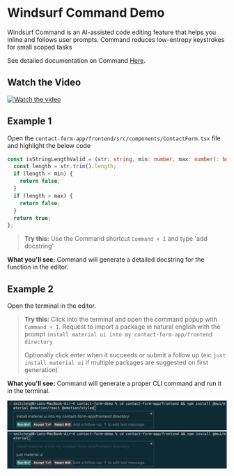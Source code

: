 # Windsurf Command Demo
Windsurf Command is an AI-assisted code editing feature that helps you inline and follows user prompts. Command reduces low-entropy keystrokes for small scoped tasks

See detailed documentation on Command [Here](https://docs.windsurf.com/command/windsurf-overview).

## Watch the Video

[![Watch the video](https://img.youtube.com/vi/TOY_f43QFBM/hqdefault.jpg)](https://www.youtube.com/embed/TOY_f43QFBM)

## Example 1
Open the `contact-form-app/frontend/src/components/ContactForm.tsx` file and highlight the below code
```typescript
const isStringLengthValid = (str: string, min: number, max: number): boolean => {
  const length = str.trim().length;
  if (length < min) {
    return false;
  }
  if (length > max) {
    return false;
  }
  return true;
};
```
> **Try this:**
> Use the Command shortcut `Command + I` and type 'add docstring'

**What you'll see:** Command will generate a detailed docstring for the function in the editor.

## Example 2
Open the terminal in the editor.

> **Try this:**
> Click into the terminal and open the command popup with `Command + I`.
> Request to import a package in natural english with the prompt `install material ui into my contact-form-app/frontend directory`
> 
>Optionally click enter when it succeeds or submit a follow up (ex: `just install material ui` if multiple packages are suggested on first generation)

**What you'll see:** Command will generate a proper CLI command and run it in the terminal.

![Command Terminal 1](./assets/command-terminal-1.png)
![Command Terminal 2](./assets/command-terminal-2.png)

